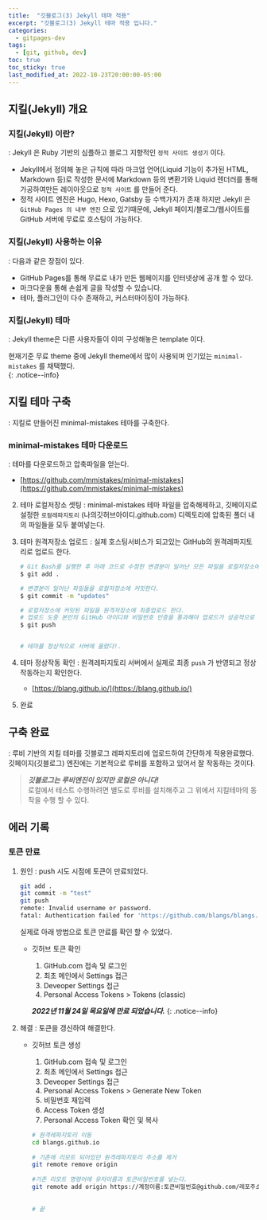 ```yaml
---
title:  "깃블로그(3) Jekyll 테마 적용"
excerpt: "깃블로그(3) Jekyll 테마 적용 입니다."
categories:
  - gitpages-dev
tags:
  - [git, github, dev]
toc: true
toc_sticky: true
last_modified_at: 2022-10-23T20:00:00-05:00
---
```

## 지킬(Jekyll) 개요
### 지킬(Jekyll) 이란?
  : Jekyll 은 Ruby 기반의 심플하고 블로그 지향적인 `정적 사이트 생성기` 이다. 

* Jekyll에서 정의해 놓은 규칙에 따라 마크업 언어(Liquid 기능이 추가된 HTML, Markdown 등)로 작성한 문서에 Markdown 등의 변환기와 Liquid 렌더러를 통해 가공하여만든 레이아웃으로 `정적 사이트` 를 만들어 준다.
* 정적 사이트 엔진은 Hugo, Hexo, Gatsby 등 수백가지가 존재 하지만 Jekyll 은 `GitHub Pages 의 내부 엔진` 으로 있기때문에, Jekyll 페이지/블로그/웹사이트를 GitHub 서버에 무료로 호스팅이 가능하다.

### 지킬(Jekyll) 사용하는 이유
  : 다음과 같은 장점이 있다.

- GitHub Pages를 통해 무료로 내가 만든 웹페이지를 인터넷상에 공개 할 수 있다.
- 마크다운을 통해 손쉽게 글을 작성할 수 있습니다.
- 테마, 플러그인이 다수 존재하고, 커스터마이징이 가능하다.


### 지킬(Jekyll) 테마
  : Jekyll theme은 다른 사용자들이 이미 구성해놓은 template 이다.
 
현재기준 무료 theme 중에 Jekyll theme에서 많이 사용되며 인기있는 `minimal-mistakes` 를 채택했다.  
{: .notice--info}


## 지킬 테마 구축
  : 지킬로 만들어진 minimal-mistakes 테마를 구축한다.

### minimal-mistakes 테마 다운로드
  : 테마를 다운로드하고 압축파일을 얻는다.
  
* [https://github.com/mmistakes/minimal-mistakes](https://github.com/mmistakes/minimal-mistakes)

2. 테마 로컬저장소 셋팅
  : minimal-mistakes 테마 파일을 압축해제하고, 깃페이지로 설정한 `로컬레파지토리` (나의깃허브아이디.github.com) 디렉토리에 압축된 폴더 내의 파일들을 모두 붙여넣는다.

3. 테마 원격저장소 업로드
  : 실제 호스팅서비스가 되고있는 GitHub의 원격레파지토리로 업로드 한다.

    ```bash
    # Git Bash를 실행한 후 아래 코드로 수정한 변경분이 일어난 모든 파일을 로컬저장소에 업로드 한다.  
    $ git add .

    # 변경분이 일어난 파일들을 로컬저장소에 커밋한다.
    $ git commit -m "updates"

    # 로컬저장소에 커밋된 파일을 원격저장소에 최종업로드 한다.  
    # 업로드 도중 본인의 GitHub 아이디와 비밀번호 인증을 통과해야 업로드가 성공적으로 완료된다.  
    $ git push


    # 테마를 정상적으로 서버에 올렸다!.

    ```

4. 테마 정상작동 확인
  : 원격레파지토리 서버에서 실제로 최종 `push` 가 반영되고 정상 작동하는지 확인한다.

    * [https://blang.github.io/](https://blang.github.io/)
 
5. 완료

## 구축 완료
  : 루비 기반의 지킬 테마를 깃블로그 레파지토리에 업로드하여 간단하게 적용완료했다. 깃페이지(깃블로그) 엔진에는 기본적으로 루비를 포함하고 있어서 잘 작동하는 것이다.

> ***깃블로그는 루비엔진이 있지만 로컬은 아니다!***  
> 로컬에서 테스트 수행하려면 별도로 루비를 설치해주고 그 위에서 지킬테마의 동작을 수행 할 수 있다.


## 에러 기록
### 토큰 만료

1. 원인
: push 시도 시점에 토큰이 만료되었다.

    ```bash
    git add .
    git commit -m "test"
    git push
    remote: Invalid username or password.
    fatal: Authentication failed for 'https://github.com/blangs/blangs.github.io.git/'

    ```
    
    실제로 아래 방법으로 토큰 만료를 확인 할 수 있었다.
    - 깃허브 토큰 확인
      1. GitHub.com 접속 및 로그인
      2. 최초 메인에서 Settings 접근
      3. Deveoper Settings 접근
      4. Personal Access Tokens > Tokens (classic)
        
        
      ***2022년 11월 24일 목요일에 만료 되었습니다.***
      {: .notice--info}

2. 해결
: 토큰을 갱신하여 해결한다.

    - 깃허브 토큰 생성
      1. GitHub.com 접속 및 로그인
      2. 최초 메인에서 Settings 접근
      3. Deveoper Settings 접근
      4. Personal Access Tokens > Generate New Token 
      5. 비밀번호 재입력
      6. Access Token 생성
      7. Personal Access Token 확인 및 복사
    
      ```bash
      # 원격레파지토리 이동
      cd blangs.github.io
    
      # 기존에 리모트 되어있던 원격레파지토리 주소를 제거
      git remote remove origin
    
      #기존 리모트 명령어에 유저이름과 토큰비밀번호를 넣는다.
      git remote add origin https://계정이름:토큰비밀번호@github.com/레포주소.git
    
    
      # 끝
    
      ```
    

